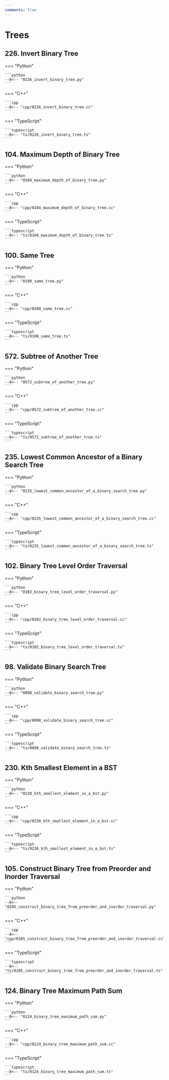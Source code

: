 ```yaml
---
comments: True
---
```


# Trees

## 226. Invert Binary Tree

=== "Python"

    ```python
    --8<-- "0226_invert_binary_tree.py"
    ```

=== "C++"

    ```cpp
    --8<-- "cpp/0226_invert_binary_tree.cc"
    ```

=== "TypeScript"

    ```typescript
    --8<-- "ts/0226_invert_binary_tree.ts"
    ```

## 104. Maximum Depth of Binary Tree

=== "Python"

    ```python
    --8<-- "0104_maximum_depth_of_binary_tree.py"
    ```

=== "C++"

    ```cpp
    --8<-- "cpp/0104_maximum_depth_of_binary_tree.cc"
    ```

=== "TypeScript"

    ```typescript
    --8<-- "ts/0104_maximum_depth_of_binary_tree.ts"
    ```

## 100. Same Tree

=== "Python"

    ```python
    --8<-- "0100_same_tree.py"
    ```

=== "C++"

    ```cpp
    --8<-- "cpp/0100_same_tree.cc"
    ```

=== "TypeScript"

    ```typescript
    --8<-- "ts/0100_same_tree.ts"
    ```

## 572. Subtree of Another Tree

=== "Python"

    ```python
    --8<-- "0572_subtree_of_another_tree.py"
    ```

=== "C++"

    ```cpp
    --8<-- "cpp/0572_subtree_of_another_tree.cc"
    ```

=== "TypeScript"

    ```typescript
    --8<-- "ts/0572_subtree_of_another_tree.ts"
    ```

## 235. Lowest Common Ancestor of a Binary Search Tree

=== "Python"

    ```python
    --8<-- "0235_lowest_common_ancestor_of_a_binary_search_tree.py"
    ```

=== "C++"

    ```cpp
    --8<-- "cpp/0235_lowest_common_ancestor_of_a_binary_search_tree.cc"
    ```

=== "TypeScript"

    ```typescript
    --8<-- "ts/0235_lowest_common_ancestor_of_a_binary_search_tree.ts"
    ```

## 102. Binary Tree Level Order Traversal

=== "Python"

    ```python
    --8<-- "0102_binary_tree_level_order_traversal.py"
    ```

=== "C++"

    ```cpp
    --8<-- "cpp/0102_binary_tree_level_order_traversal.cc"
    ```

=== "TypeScript"

    ```typescript
    --8<-- "ts/0102_binary_tree_level_order_traversal.ts"
    ```

## 98. Validate Binary Search Tree

=== "Python"

    ```python
    --8<-- "0098_validate_binary_search_tree.py"
    ```

=== "C++"

    ```cpp
    --8<-- "cpp/0098_validate_binary_search_tree.cc"
    ```

=== "TypeScript"

    ```typescript
    --8<-- "ts/0098_validate_binary_search_tree.ts"
    ```

## 230. Kth Smallest Element in a BST

=== "Python"

    ```python
    --8<-- "0230_kth_smallest_element_in_a_bst.py"
    ```

=== "C++"

    ```cpp
    --8<-- "cpp/0230_kth_smallest_element_in_a_bst.cc"
    ```

=== "TypeScript"

    ```typescript
    --8<-- "ts/0230_kth_smallest_element_in_a_bst.ts"
    ```

## 105. Construct Binary Tree from Preorder and Inorder Traversal

=== "Python"

    ```python
    --8<-- "0105_construct_binary_tree_from_preorder_and_inorder_traversal.py"
    ```

=== "C++"

    ```cpp
    --8<-- "cpp/0105_construct_binary_tree_from_preorder_and_inorder_traversal.cc"
    ```

=== "TypeScript"

    ```typescript
    --8<-- "ts/0105_construct_binary_tree_from_preorder_and_inorder_traversal.ts"
    ```

## 124. Binary Tree Maximum Path Sum

=== "Python"

    ```python
    --8<-- "0124_binary_tree_maximum_path_sum.py"
    ```

=== "C++"

    ```cpp
    --8<-- "cpp/0124_binary_tree_maximum_path_sum.cc"
    ```

=== "TypeScript"

    ```typescript
    --8<-- "ts/0124_binary_tree_maximum_path_sum.ts"
    ```
